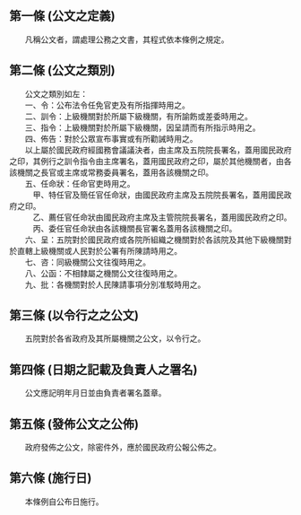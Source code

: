 第一條 (公文之定義)
-------------------
　　凡稱公文者，謂處理公務之文書，其程式依本條例之規定。  


第二條 (公文之類別)
-------------------
　　公文之類別如左：  
　　一、令：公布法令任免官吏及有所指揮時用之。  
　　二、訓令：上級機關對於所屬下級機關，有所諭飭或差委時用之。  
　　三、指令：上級機關對於所屬下級機關，因呈請而有所指示時用之。  
　　四、佈告：對於公眾宣布事實或有所勸誡時用之。  
　　以上屬於國民政府經國務會議議決者，由主席及五院院長署名，蓋用國民政府之印，其例行之訓令指令由主席署名，蓋用國民政府之印，屬於其他機關者，由各該機關之長官或主席或常務委員署名，蓋用各該機關之印。  
　　五、任命狀：任命官吏時用之。  
　　　甲、特任官及簡任官任命狀，由國民政府主席及五院院長署名，蓋用國民政府之印。  
　　　乙、薦任官任命狀由國民政府主席及主管院院長署名，蓋用國民政府之印。  
　　　丙、委任官任命狀由各該機關長官署名蓋用各該機關之印。  
　　六、呈：五院對於國民政府或各院所組織之機關對於各該院及其他下級機關對於直轄上級機關或人民對於公署有所陳請時用之。  
　　七、咨：同級機關公文往復時用之。  
　　八、公函：不相隸屬之機關公文往復時用之。  
　　九、批：各機關對於人民陳請事項分別准駁時用之。  


第三條 (以令行之之公文)
-----------------------
　　五院對於各省政府及其所屬機關之公文，以令行之。  


第四條 (日期之記載及負責人之署名)
---------------------------------
　　公文應記明年月日並由負責者署名蓋章。  


第五條 (發佈公文之公佈)
-----------------------
　　政府發佈之公文，除密件外，應於國民政府公報公佈之。  


第六條 (施行日)
---------------
　　本條例自公布日施行。